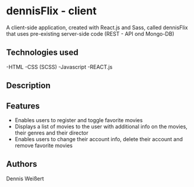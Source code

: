 # dennisFlix - client

A client-side application, created with React.js and Sass, called dennisFlix that uses pre-existing server-side code (REST - API ond Mongo-DB)

## Technologies used

-HTML
-CSS (SCSS)
-Javascript
-REACT.js

## Description




## Features

- Enables users to register and toggle favorite movies
- Displays a list of movies to the user with additional info on the movies, their genres and their director
- Enables users to change their account info, delete their account and remove favorite movies


## Authors

Dennis Weißert
